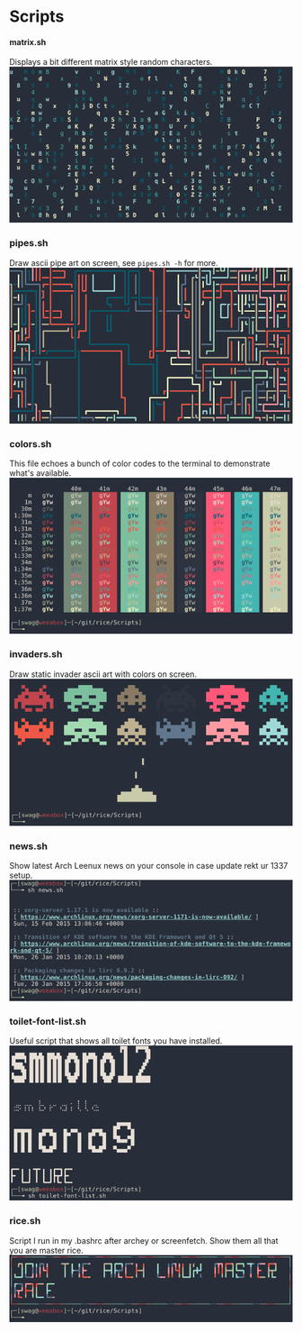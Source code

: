# Scripts

#### matrix.sh
Displays a bit different matrix style random characters.
![](https://raw.githubusercontent.com/UltraNyan/rice/master/Screenshots/script_pics/matrix.png)


### pipes.sh
Draw ascii pipe art on screen, see ```pipes.sh -h``` for more.
![](https://raw.githubusercontent.com/UltraNyan/rice/master/Screenshots/script_pics/pipes.png)


### colors.sh
This file echoes a bunch of color codes to the terminal to demonstrate what's available.
![](https://raw.githubusercontent.com/UltraNyan/rice/master/Screenshots/script_pics/colors.png)


### invaders.sh
Draw static invader ascii art with colors on screen.
![](https://raw.githubusercontent.com/UltraNyan/rice/master/Screenshots/script_pics/invaders.png)


### news.sh
Show latest Arch Leenux news on your console in case update rekt ur 1337 setup.
![](https://raw.githubusercontent.com/UltraNyan/rice/master/Screenshots/script_pics/news.png)


### toilet-font-list.sh
Useful script that shows all toilet fonts you have installed.
![](https://raw.githubusercontent.com/UltraNyan/rice/master/Screenshots/script_pics/toilet-font-list.png)


### rice.sh
Script I run in my .bashrc after archey or screenfetch. Show them all that you are master rice.
![](https://raw.githubusercontent.com/UltraNyan/rice/master/Screenshots/script_pics/rice.png)


